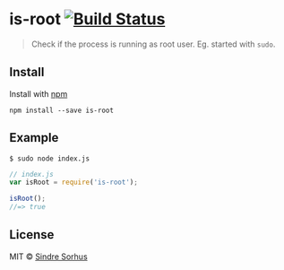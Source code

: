 # is-root [![Build Status](https://travis-ci.org/sindresorhus/is-root.png?branch=master)](http://travis-ci.org/sindresorhus/is-root)

> Check if the process is running as root user. Eg. started with `sudo`.


## Install

Install with [npm](https://npmjs.org/package/is-root)

```
npm install --save is-root
```


## Example

```
$ sudo node index.js
```

```js
// index.js
var isRoot = require('is-root');

isRoot();
//=> true
```


## License

MIT © [Sindre Sorhus](http://sindresorhus.com)
